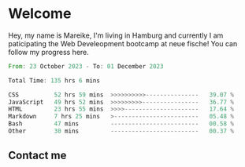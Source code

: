 # Welcome

Hey, my name is Mareike, I'm living in Hamburg and currently I am paticipating the Web Develeopment bootcamp at neue fische!
You can follow my progress here.

<!--START_SECTION:waka-->

```rust
From: 23 October 2023 - To: 01 December 2023

Total Time: 135 hrs 6 mins

CSS          52 hrs 59 mins  >>>>>>>>>>---------------   39.07 %
JavaScript   49 hrs 52 mins  >>>>>>>>>----------------   36.77 %
HTML         23 hrs 55 mins  >>>>---------------------   17.64 %
Markdown     7 hrs 25 mins   >------------------------   05.48 %
Bash         47 mins         -------------------------   00.58 %
Other        30 mins         -------------------------   00.37 %
```

<!--END_SECTION:waka-->

## Contact me



